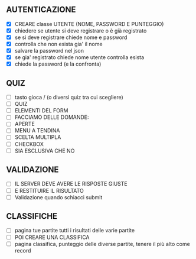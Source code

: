 ## AUTENTICAZIONE

- [x] CREARE classe UTENTE (NOME, PASSWORD E PUNTEGGIO)
- [x] chiedere se utente si deve registrare o è già registrato
- [x] se si deve registrare chiede nome e password 
- [x] controlla che non esista gia' il nome
- [x] salvare la password nel json
- [x] se gia' registrato chiede nome utente controlla esista
- [x] chiede la password (e la confronta)

## QUIZ

- [ ] tasto gioca / (o diversi quiz tra cui scegliere)
- [ ] QUIZ 
- [ ] ELEMENTI DEL FORM
- [ ] FACCIAMO DELLE DOMANDE:
- [ ] APERTE
- [ ] MENU A TENDINA
- [ ] SCELTA MULTIPLA
- [ ] CHECKBOX
- [ ] SIA ESCLUSIVA CHE NO

## VALIDAZIONE

- [ ] IL SERVER DEVE AVERE LE RISPOSTE GIUSTE
- [ ] E RESTITUIRE IL RISULTATO
- [ ] Validazione quando schiacci submit

## CLASSIFICHE 

- [ ] pagina tue partite tutti i risultati delle varie partite
- [ ] POI CREARE UNA CLASSIFICA 
- [ ] pagina classifica, punteggio delle diverse partite, tenere il più alto come record
